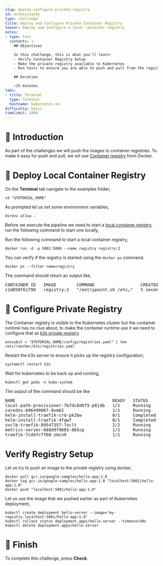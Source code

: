 ```yaml
---
slug: deploy-configure-private-registry
id: wv3kssi1aj6y
type: challenge
title: Deploy and Configure Private Container Registry
teaser: Deploy and Configure a local container registry
notes:
- type: text
  contents: |-
    ## Objectives

    In this challenge, this is what you'll learn:
    - Verify Container Registry Setup
    - Make the private registry available to Kubernetes
    - Run tests to ensure you are able to push and pull from the registry

    ## Duration

    ~15 minutes
tabs:
- title: Terminal
  type: terminal
  hostname: kubernetes-vm
difficulty: basic
timelimit: 1800
---
```


🚀 Introduction
===============

As part of the challenges we will push the  images to container registries. To make it easy for push and pull, we wil use [Container registry](https://docs.docker.com/registry/) from Docker.

🔧 Deploy Local Container Registry
==================================

On the **Terminal** tab navigate to the examples folder,

```shell
cd "$TUTORIAL_HOME"
```

As prompted let us set some environment variables,

```shell
direnv allow .
```

Before we execute the pipeline we need to start a [local container registry](https://docs.docker.com/registry/), run the following command to start one locally,

Run the following command to start a local container registry,

```shell
docker run -d -p 5001:5000 --name registry registry:2
```

You can verify if the registry is started using the `docker ps` command.

```shell
docker ps --filter name=registry
```

The command should return an output like,

<pre>
CONTAINER ID   IMAGE        COMMAND                  CREATED         STATUS         PORTS                                       NAMES
c1d058f61798   registry:2   "/entrypoint.sh /etc…"   5 seconds ago   Up 3 seconds   0.0.0.0:5001->5000/tcp, :::5001->5000/tcp   registry
</pre>

🫙 Configure Private Registry
=============================

The Container registry is visible to the Kubernetes cluster but the container runtime has no clue about, to make the container runtime use it we need to configure that as [k3s private registry](https://rancher.com/docs/k3s/latest/en/installation/private-registry/).

```shell
envsubst < "$TUTORIAL_HOME/config/registries.yaml" | tee /etc/rancher/k3s/registries.yaml
```

Restart the k3s server to ensure it picks up the registry configuration,

```shell
systemctl restart k3s
```

Wait for kubernetes to be back up and running,

```shell
kubectl get pods -n kube-system
```

The output of the command should be like

<pre>
NAME                                      READY   STATUS      RESTARTS   AGE
local-path-provisioner-7b7dc8d6f5-p8jdb   1/1     Running     0          75m
coredns-b96499967-8vm62                   1/1     Running     0          75m
helm-install-traefik-crd-pk2bw            0/1     Completed   0          75m
helm-install-traefik-4fqwf                0/1     Completed   1          75m
svclb-traefik-89547357-7xclt              2/2     Running     0          75m
metrics-server-668d979685-865cp           1/1     Running     0          75m
traefik-7cd4fcff68-zmcn9                  1/1     Running     0          75m
</pre>

Verify Registry Setup
=====================

Let us try to push an image to the private registry using docker,

```shell
docker pull gcr.io/google-samples/hello-app:1.0
docker tag gcr.io/google-samples/hello-app:1.0 "localhost:5001/hello-app:1.0"
docker push "localhost:5001/hello-app:1.0"
```

Let us use the image that we pushed earlier as part of Kubernetes deployment,

```shell
kubectl create deployment hello-server --image="my-registry.localhost:5001/hello-app:1.0"
kubectl rollout status deployment.apps/hello-server --timeout=30s
kubectl delete deployment.apps/hello-server
```

🏁 Finish
=========

To complete this challenge, press **Check**.
